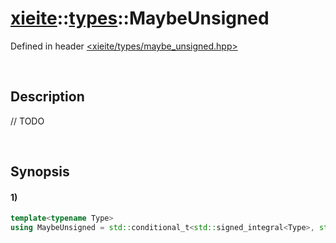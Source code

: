 # [xieite](../../xieite.md)\:\:[types](../../types.md)\:\:MaybeUnsigned
Defined in header [<xieite/types/maybe_unsigned.hpp>](../../../include/xieite/types/maybe_unsigned.hpp)

&nbsp;

## Description
// TODO

&nbsp;

## Synopsis
#### 1)
```cpp
template<typename Type>
using MaybeUnsigned = std::conditional_t<std::signed_integral<Type>, std::make_unsigned<Type>, std::type_identity<Type>>::type;
```
